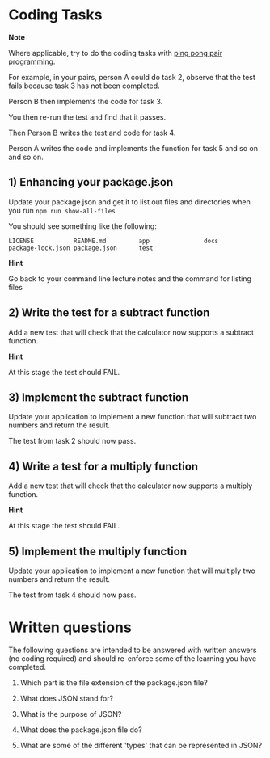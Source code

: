 # Coding Tasks

**Note**

Where applicable, try to do the coding tasks with [ping pong pair programming](http://wiki.c2.com/?PairProgrammingPingPongPattern). 

For example, in your pairs, person A could do task 2, observe that the test fails because task 3 has not been completed. 

Person B then implements the code for task 3. 

You then re-run the test and find that it passes.

Then Person B writes the test and code for task 4.

Person A writes the code and implements the function for task 5 and so on and so on.

## 1) Enhancing your package.json

Update your package.json and get it to list out files and directories when you run `npm run show-all-files`

You should see something like the following:

```
LICENSE           README.md         app               docs              package-lock.json package.json      test
```

**Hint**

Go back to your command line lecture notes and the command for listing files

## 2) Write the test for a subtract function

Add a new test that will check that the calculator now supports a subtract function.

**Hint**

At this stage the test should FAIL.

## 3) Implement the subtract function

Update your application to implement a new function that will subtract two numbers and return the result.

The test from task 2 should now pass.

## 4) Write a test for a multiply function

Add a new test that will check that the calculator now supports a multiply function.

**Hint**

At this stage the test should FAIL.

## 5) Implement the multiply function

Update your application to implement a new function that will multiply two numbers and return the result.

The test from task 4 should now pass.


# Written questions

The following questions are intended to be answered with written answers (no coding required) and should re-enforce some of the learning you have completed.

1) Which part is the file extension of the package.json file?

2) What does JSON stand for?

3) What is the purpose of JSON?

4) What does the package.json file do?

5) What are some of the different 'types' that can be represented in JSON?

